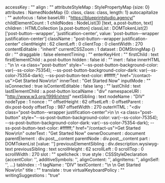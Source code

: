 accessKey
: 
""
align
: 
""
attributeStyleMap
: 
StylePropertyMap {size: 0}
attributes
: 
NamedNodeMap {0: class, class: class, length: 1}
autocapitalize
: 
""
autofocus
: 
false
baseURI
: 
"https://blueprintstudio.agency/"
childElementCount
: 
1
childNodes
: 
NodeList(3) [text, a.post-button, text]
children
: 
HTMLCollection [a.post-button]
classList
: 
DOMTokenList(2) ['post-button--wrapper', 'justification-center', value: 'post-button--wrapper justification-center']
className
: 
"post-button--wrapper justification-center"
clientHeight
: 
62
clientLeft
: 
0
clientTop
: 
0
clientWidth
: 
270
contentEditable
: 
"inherit"
currentCSSZoom
: 
1
dataset
: 
DOMStringMap {}
dir
: 
""
draggable
: 
false
elementTiming
: 
""
enterKeyHint
: 
""
firstChild
: 
text
firstElementChild
: 
a.post-button
hidden
: 
false
id
: 
""
inert
: 
false
innerHTML
: 
"\n  \n  <a class=\"post-button\" style=\"--ss-post-button-background-color: var(--ss-color-75354); --ss-post-button-background-color-dark: var(--ss-color-75354-dark); --ss-post-button-text-color: #ffffff;\" href=\"/contact-us\">Get Started Now</a>\n\n"
innerText
: 
"Get Started Now"
inputMode
: 
""
isConnected
: 
true
isContentEditable
: 
false
lang
: 
""
lastChild
: 
text
lastElementChild
: 
a.post-button
localName
: 
"div"
namespaceURI
: 
"http://www.w3.org/1999/xhtml"
nextSibling
: 
text
nodeName
: 
"DIV"
nodeType
: 
1
nonce
: 
""
offsetHeight
: 
62
offsetLeft
: 
0
offsetParent
: 
div.post-body
offsetTop
: 
987
offsetWidth
: 
270
outerHTML
: 
"<div class=\"post-button--wrapper justification-center\">\n  \n  <a class=\"post-button\" style=\"--ss-post-button-background-color: var(--ss-color-75354); --ss-post-button-background-color-dark: var(--ss-color-75354-dark); --ss-post-button-text-color: #ffffff;\" href=\"/contact-us\">Get Started Now</a>\n\n</div>"
outerText
: 
"Get Started Now"
ownerDocument
: 
document
parentElement
: 
div.post__content
parentNode
: 
div.post__content
part
: 
DOMTokenList [value: '']
previousElementSibling
: 
div.description.wysiwyg-text
previousSibling
: 
text
scrollHeight
: 
62
scrollLeft
: 
0
scrollTop
: 
0
scrollWidth
: 
270
slot
: 
""
spellcheck
: 
true
style
: 
CSSStyleDeclaration {accentColor: '', additiveSymbols: '', alignContent: '', alignItems: '', alignSelf: '', …}
tabIndex
: 
-1
tagName
: 
"DIV"
textContent
: 
"\n  \n  Get Started Now\n\n"
title
: 
""
translate
: 
true
virtualKeyboardPolicy
: 
""
writingSuggestions
: 
"true"
